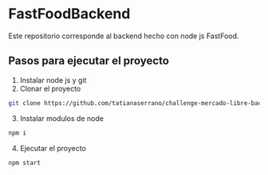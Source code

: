 # FastFoodBackend

Este repositorio corresponde al backend hecho con node js FastFood.

## Pasos para ejecutar el proyecto

1. Instalar node js y git
2. Clonar el proyecto
```sh
git clone https://github.com/tatianaserrano/challenge-mercado-libre-back.git
```
3. Instalar modulos de node
```sh
npm i
```   
4. Ejecutar el proyecto
```sh
npm start
```

